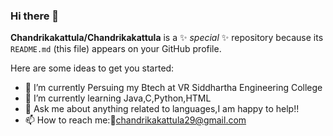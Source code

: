### Hi there 👋


**Chandrikakattula/Chandrikakattula** is a ✨ _special_ ✨ repository because its `README.md` (this file) appears on your GitHub profile.

Here are some ideas to get you started:

- 🔭 I’m currently Persuing my Btech at VR Siddhartha Engineering College
- 🌱 I’m currently learning Java,C,Python,HTML
- 💬 Ask me about anything related to languages,I am happy to help!!
- 📫 How to reach me::email:chandrikakattula29@gmail.com


